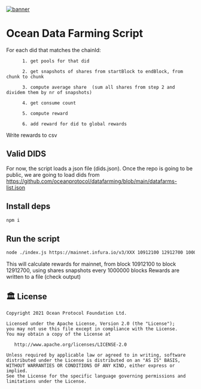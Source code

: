 [![banner](https://raw.githubusercontent.com/oceanprotocol/art/master/github/repo-banner%402x.png)](https://oceanprotocol.com)

# Ocean Data Farming Script

For each did that matches the chainId:

          1. get pools for that did

          2. get snapshots of shares from startBlock to endBlock, from chunk to chunk

          3. compute average share  (sum all shares from step 2 and dividem them by nr of snapshots)

          4. get consume count

          5. compute reward

          6. add reward for did to global rewards

Write rewards to csv

## Valid DIDS
For now, the script loads a json file (dids.json).  Once the repo is going to be public, we are going to load dids from https://github.com/oceanprotocol/datafarming/blob/main/datafarms-list.json


## Install deps
```bash
npm i
```

## Run the script
```bash
node ./index.js https://mainnet.infura.io/v3/XXX 10912100 12912700 1000000
```
This will calculate rewards for mainnet, from block 10912100 to block 12912700, using shares snapshots every 1000000 blocks
Rewards are written to a file (check output)

## 🏛 License

```text
Copyright 2021 Ocean Protocol Foundation Ltd.

Licensed under the Apache License, Version 2.0 (the "License");
you may not use this file except in compliance with the License.
You may obtain a copy of the License at

   http://www.apache.org/licenses/LICENSE-2.0

Unless required by applicable law or agreed to in writing, software
distributed under the License is distributed on an "AS IS" BASIS,
WITHOUT WARRANTIES OR CONDITIONS OF ANY KIND, either express or implied.
See the License for the specific language governing permissions and
limitations under the License.
```
